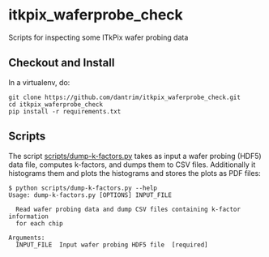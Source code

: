 # itkpix_waferprobe_check
Scripts for inspecting some ITkPix wafer probing data

## Checkout and Install

In a virtualenv, do:
```
git clone https://github.com/dantrim/itkpix_waferprobe_check.git
cd itkpix_waferprobe_check
pip install -r requirements.txt
```

## Scripts
The script [scripts/dump-k-factors.py](scripts/dump-k-factors.py) takes as input
a wafer probing (HDF5) data file, computes k-factors, and dumps them to CSV
files. Additionally it histograms them and plots the histograms and stores
the plots as PDF files:
```
$ python scripts/dump-k-factors.py --help
Usage: dump-k-factors.py [OPTIONS] INPUT_FILE

  Read wafer probing data and dump CSV files containing k-factor information
  for each chip

Arguments:
  INPUT_FILE  Input wafer probing HDF5 file  [required]
```
